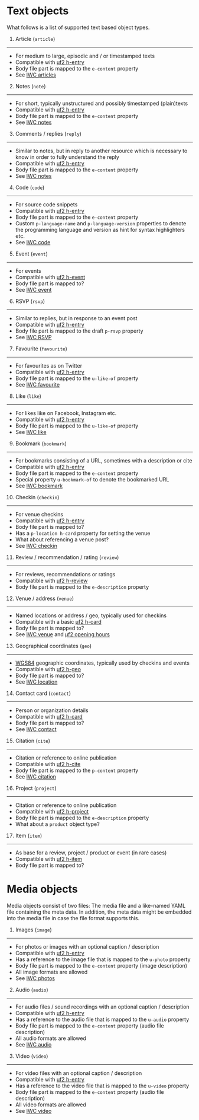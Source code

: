 Text objects
============

What follows is a list of supported text based object types.


1. Article (`article`)
----------------------
* For medium to large, episodic and / or timestamped texts
* Compatible with [µf2 h-entry](http://microformats.org/wiki/h-entry)
* Body file part is mapped to the `e-content` property
* See [IWC articles](https://indiewebcamp.com/article)


2. Notes (`note`)
-----------------
* For short, typically unstructured and possibly timestamped (plain)texts
* Compatible with [µf2 h-entry](http://microformats.org/wiki/h-entry)
* Body file part is mapped to the `e-content` property
* See [IWC notes](https://indiewebcamp.com/note)


3. Comments / replies (`reply`)
-------------------------------
* Similar to notes, but in reply to another resource which is necessary to know in order to fully understand the reply
* Compatible with [µf2 h-entry](http://microformats.org/wiki/h-entry)
* Body file part is mapped to the `e-content` property
* See [IWC notes](https://indiewebcamp.com/reply)


4. Code (`code`)
----------------
* For source code snippets
* Compatible with [µf2 h-entry](http://microformats.org/wiki/h-entry)
* Body file part is mapped to the `e-content` property
* Custom `p-language-name` and `p-language-version` properties to denote the programming language and version as hint for syntax highlighters etc.
* See [IWC code](https://indiewebcamp.com/code)


5. Event (`event`)
------------------
* For events
* Compatible with [µf2 h-event](http://microformats.org/wiki/h-event)
* Body file part is mapped to?
* See [IWC event](https://indiewebcamp.com/event)


6. RSVP (`rsvp`)
----------------
* Similar to replies, but in response to an event post
* Compatible with [µf2 h-entry](http://microformats.org/wiki/h-entry)
* Body file part is mapped to the draft `p-rsvp` property
* See [IWC RSVP](https://indiewebcamp.com/rsvp)


7. Favourite (`favourite`)
--------------------------
* For favourites as on Twitter
* Compatible with [µf2 h-entry](http://microformats.org/wiki/h-entry)
* Body file part is mapped to the `u-like-of` property
* See [IWC favourite](https://indiewebcamp.com/favourite)


8. Like (`like`)
----------------
* For likes like on Facebook, Instagram etc.
* Compatible with [µf2 h-entry](http://microformats.org/wiki/h-entry)
* Body file part is mapped to the `u-like-of` property
* See [IWC like](https://indiewebcamp.com/like)


9. Bookmark (`bookmark`)
------------------------
* For bookmarks consisting of a URL, sometimes with a description or cite
* Compatible with [µf2 h-entry](http://microformats.org/wiki/h-entry)
* Body file part is mapped to the `e-content` property
* Special property `u-bookmark-of` to denote the bookmarked URL
* See [IWC bookmark](https://indiewebcamp.com/bookmark)


10. Checkin (`checkin`)
----------------------
* For venue checkins
* Compatible with [µf2 h-entry](http://microformats.org/wiki/h-entry)
* Body file part is mapped to?
* Has a `p-location h-card` property for setting the venue
* What about referencing a venue post?
* See [IWC checkin](https://indiewebcamp.com/checkin)


11. Review / recommendation / rating (`review`)
----------------------------------------------
* For reviews, recommendations or ratings
* Compatible with [µf2 h-review](http://microformats.org/wiki/h-review)
* Body file part is mapped to the `e-description` property


12. Venue / address (`venue`)
-----------------------------
* Named locations or address / geo, typically used for checkins
* Compatible with a basic [µf2 h-card](http://microformats.org/wiki/h-card)
* Body file part is mapped to?
* See [IWC venue](https://indiewebcamp.com/venue) and [µf2 opening hours](http://microformats.org/wiki/opening-hours)


13. Geographical coordinates (`geo`)
------------------------------------
* [WGS84](http://en.wikipedia.org/wiki/WGS84) geographic coordinates, typically used by checkins and events
* Compatible with [µf2 h-geo](http://microformats.org/wiki/h-geo)
* Body file part is mapped to?
* See [IWC location](https://indiewebcamp.com/location)


14. Contact card (`contact`)
----------------------------
* Person or organization details
* Compatible with [µf2 h-card](http://microformats.org/wiki/h-card)
* Body file part is mapped to?
* See [IWC contact](https://indiewebcamp.com/contact)


15. Citation (`cite`)
---------------------
* Citation or reference to online publication
* Compatible with [µf2 h-cite](http://microformats.org/wiki/h-cite)
* Body file part is mapped to the `p-content` property
* See [IWC citation](https://indiewebcamp.com/citation)


16. Project (`project`)
-----------------------
* Citation or reference to online publication
* Compatible with [µf2 h-project](http://microformats.org/wiki/h-product)
* Body file part is mapped to the `e-description` property
* What about a `product` object type?


17. Item (`item`)
-----------------
* As base for a review, project / product or event (in rare cases)
* Compatible with [µf2 h-item](http://microformats.org/wiki/h-item)
* Body file part is mapped to?


Media objects
=============

Media objects consist of two files: The media file and a like-named YAML file containing the meta data. In addition, the meta data might be embedded into the media file in case the file format supports this.


1. Images (`image`)
-------------------
* For photos or images with an optional caption / description
* Compatible with [µf2 h-entry](http://microformats.org/wiki/h-entry)
* Has a reference to the image file that is mapped to the `u-photo` property
* Body file part is mapped to the `e-content` property (image description)
* All image formats are allowed
* See [IWC photos](https://indiewebcamp.com/photo)


2. Audio (`audio`)
-------------------
* For audio files / sound recordings with an optional caption / description
* Compatible with [µf2 h-entry](http://microformats.org/wiki/h-entry)
* Has a reference to the audio file that is mapped to the `u-audio` property
* Body file part is mapped to the `e-content` property (audio file description)
* All audio formats are allowed
* See [IWC audio](https://indiewebcamp.com/audio)


3. Video (`video`)
-------------------
* For video files with an optional caption / description
* Compatible with [µf2 h-entry](http://microformats.org/wiki/h-entry)
* Has a reference to the video file that is mapped to the `u-video` property
* Body file part is mapped to the `e-content` property (audio file description)
* All video formats are allowed
* See [IWC video](https://indiewebcamp.com/video)
